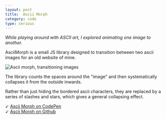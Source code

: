 ```yaml
---
layout: post
title:  Ascii Morph
category: code
type: serious
---
```


*While playing around with ASCII art, I explored animating one image to another.*

AsciiMorph is a small JS library designed to transition between two ascii images for an old website of mine.

![Ascii morph, transitioning images]({{site.url}}/images/ascii-morph-1.gif)

The library counts the spaces around the "image" and then systematically collapses it from the outside inwards. 

Rather than just hiding the bordered ascii characters, they are replaced by a series of slashes and stars, which gives a general collapsing effect.

➶ [Ascii Morph on CodePen](https://codepen.io/tholman/full/BQLQyo)<br>
➶ [Ascii Morph on Github](https://github.com/tholman/ascii-morph)
